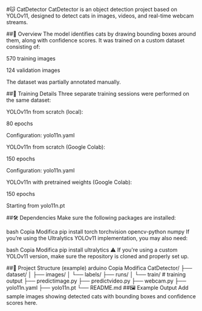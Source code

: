 #🐱 CatDetector
CatDetector is an object detection project based on YOLOv11, designed to detect cats in images, videos, and real-time webcam streams.

##📌 Overview
The model identifies cats by drawing bounding boxes around them, along with confidence scores. It was trained on a custom dataset consisting of:

570 training images

124 validation images

The dataset was partially annotated manually.

##🧠 Training Details
Three separate training sessions were performed on the same dataset:

YOLOv11n from scratch (local):

80 epochs

Configuration: yolo11n.yaml

YOLOv11n from scratch (Google Colab):

150 epochs

Configuration: yolo11n.yaml

YOLOv11n with pretrained weights (Google Colab):

150 epochs

Starting from yolo11n.pt

##🛠️ Dependencies
Make sure the following packages are installed:

bash
Copia
Modifica
pip install torch torchvision opencv-python numpy
If you’re using the Ultralytics YOLOv11 implementation, you may also need:

bash
Copia
Modifica
pip install ultralytics
⚠️ If you're using a custom YOLOv11 version, make sure the repository is cloned and properly set up.

##📂 Project Structure (example)
arduino
Copia
Modifica
CatDetector/
├── dataset/
│   ├── images/
│   └── labels/
├── runs/
│   └── train/            # training output
├── predictimage.py
├── predictvideo.py
├── webcam.py
├── yolo11n.yaml
├── yolo11n.pt
└── README.md
##🖼️ Example Output
Add sample images showing detected cats with bounding boxes and confidence scores here.
